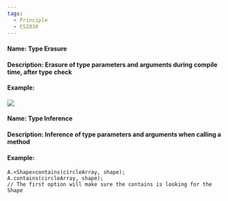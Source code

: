 ```yaml
---
tags:
  - Principle
  - CS2030
---
```

#### Name: Type Erasure

#### Description: Erasure of type parameters and arguments during compile time, after type check

#### Example:
![](https://lh3.googleusercontent.com/RVWn3jhhMMx_aTBvC2UO1ndiewr1XMVMfQYTj0oCdzmWJUb3sEdoWJyjZdPqGN2RNdux5Lx6kKQIMBKi_hAWY4FuguSYGp_AA7sMws2AMwgIW68XOlLiXERwshtsOUwav7nJQyrDA31eCoE5RlsemQ)


#### Name: Type Inference

#### Description: Inference of type parameters and arguments when calling a method

#### Example:
```
A.<Shape>contains(circleArray, shape);
A.contains(circleArray, shape);
// The first option will make sure the contains is looking for the Shape
```

